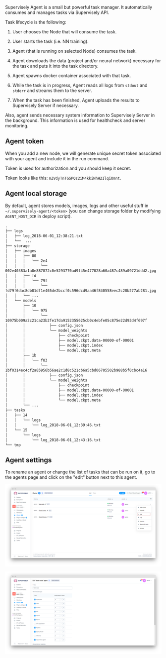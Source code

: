 
Supervisely Agent is a small but powerful task manager. It automatically consumes and manages tasks via Supervisely API.

Task lifecycle is the following:

1. User chooses the Node that will consume the task.

2. User starts the task (i.e. NN training).

3. Agent (that is running on selected Node) consumes the task.

4. Agent downloads the data (project and/or neural network) necessary for the task and puts it into the task directory.

5. Agent spawns docker container associated with that task.

6. While the task is in progress, Agent reads all logs from `stdout` and `stderr` and streams them to the server.

7. When the task has been finished, Agent uploads the results to Supervisely Server if necessary.

Also, agent sends necessary system information to Supervisely Server in the background. This information is used for healthcheck and server monitoring.

## Agent token

When you add a new node, we will generate unique secret token associated with your agent and include it in the run command.

Token is used for authorization and you should keep it secret.

Token looks like this: `mZVdyTnTGSPQz2iM4kkiNhH2IlqiOmnt`.


## Agent local storage

By default, agent stores models, images, logs and other useful stuff in `~/.supervisely-agent/<token>` (you can change storage folder by modifying `AGENT_HOST_DIR` in deploy script).

```
.
├── logs
│   ├── log_2018-06-01_12:38:21.txt
│   └──  ...
├── storage
│   ├── images
│   │   ├── 00
│   │   │   └── 2e4
│   │   │       └── 002e40383a1a8e887872c0e5293770ad9f45e477028a60a487c489a09721ddd2.jpg
│   │   ├── fd
│   │   │   └── 79f
│   │   │       └── fd79f6dac8db81df1e465de2bccf0c596dcd9aa46f840558eec2c28b277ab281.jpg
│   │   └── ...
│   └── models
│       ├── 10
│       │   └── 975
│       │       └── 10975b009a2c21ca23b2fe17da9152355625cb0c4ebfe05c875e22d93d4f697f
│       │           ├── config.json
│       │           └── model_weights
│       │               ├── checkpoint
│       │               ├── model.ckpt.data-00000-of-00001
│       │               ├── model.ckpt.index
│       │               └── model.ckpt.meta
│       ├── 1b
│       │   └── f03
│       │       └── 1bf0314ec4cf2a85956b56ae2c1d8c521cb6a5cbd06705502b988b5f0cbc4a16
│       │           ├── config.json
│       │           └── model_weights
│       │               ├── checkpoint
│       │               ├── model.ckpt.data-00000-of-00001
│       │               ├── model.ckpt.index
│       │               └── model.ckpt.meta
│       └── ...
├── tasks
│   ├── 14
│   │   └── logs
│   │       └── log_2018-06-01_12:39:46.txt
│   └── 15
│       └── logs
│           └── log_2018-06-01_12:43:16.txt
└── tmp

```


## Agent settings

To rename an agent or change the list of tasks that can be run on it, go to the agents page and click on the "edit" button next to this agent.

![](agent_edit_a.png)

![](agent_edit_b.png)

